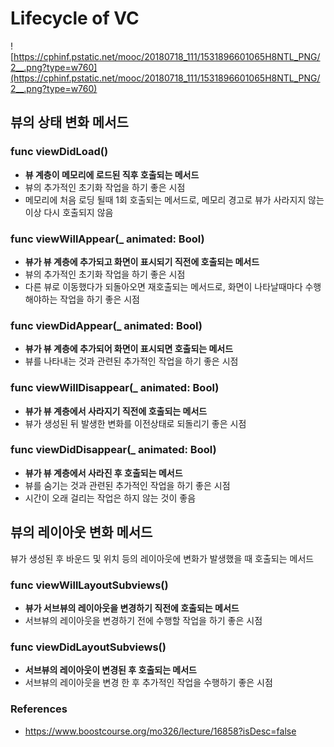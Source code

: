 # Lifecycle of VC



![https://cphinf.pstatic.net/mooc/20180718_111/1531896601065H8NTL_PNG/2__.png?type=w760](https://cphinf.pstatic.net/mooc/20180718_111/1531896601065H8NTL_PNG/2__.png?type=w760)

## 뷰의 상태 변화 메서드

### func viewDidLoad()

- **뷰 계층이 메모리에 로드된 직후 호출되는 메서드**
- 뷰의 추가적인 초기화 작업을 하기 좋은 시점
- 메모리에 처음 로딩 될때 1회 호출되는 메서드로, 메모리 경고로 뷰가 사라지지 않는 이상 다시 호출되지 않음

### func viewWillAppear(_ animated: Bool)

- **뷰가 뷰 계층에 추가되고 화면이 표시되기 직전에 호출되는 메서드**
- 뷰의 추가적인 초기화 작업을 하기 좋은 시점
- 다른 뷰로 이동했다가 되돌아오면 재호출되는 메서드로, 화면이 나타날때마다 수행해야하는 작업을 하기 좋은 시점

### func viewDidAppear(_ animated: Bool)

- **뷰가 뷰 계층에 추가되어 화면이 표시되면 호출되는 메서드**
- 뷰를 나타내는 것과 관련된 추가적인 작업을 하기 좋은 시점

### func viewWillDisappear(_ animated: Bool)

- **뷰가 뷰 계층에서 사라지기 직전에 호출되는 메서드**
- 뷰가 생성된 뒤 발생한 변화를 이전상태로 되돌리기 좋은 시점

### func viewDidDisappear(_ animated: Bool)

- **뷰가 뷰 계층에서 사라진 후 호출되는 메서드**
- 뷰를 숨기는 것과 관련된 추가적인 작업을 하기 좋은 시점
- 시간이 오래 걸리는 작업은 하지 않는 것이 좋음



## 뷰의 레이아웃 변화 메서드

뷰가 생성된 후 바운드 및 위치 등의 레이아웃에 변화가 발생했을 때 호출되는 메서드

### func viewWillLayoutSubviews()

- **뷰가 서브뷰의 레이아웃을 변경하기 직전에 호출되는 메서드**
- 서브뷰의 레이아웃을 변경하기 전에 수행할 작업을 하기 좋은 시점

### func viewDidLayoutSubviews()

- **서브뷰의 레이아웃이 변경된 후 호출되는 메서드**
- 서브뷰의 레이아웃을 변경 한 후 추가적인 작업을 수행하기 좋은 시점





### References

- https://www.boostcourse.org/mo326/lecture/16858?isDesc=false